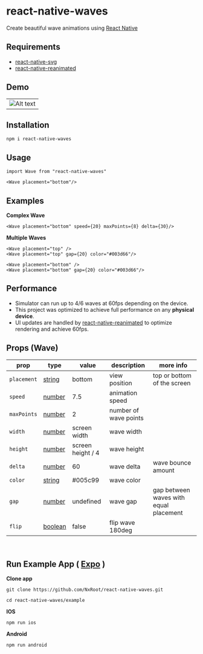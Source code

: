 # react-native-waves 
Create beautiful wave animations using [React Native](https://reactnative.dev/)

## Requirements
* [react-native-svg](https://github.com/react-native-svg/react-native-svg#installation)
* [react-native-reanimated](https://docs.swmansion.com/react-native-reanimated/)

## Demo 

||
|-|
|  <img src="https://i.ibb.co/SR6kd3B/RPReplay-Final1655390147.gif" alt="Alt text" style="float: left" title="Optional title"> |



## Installation
```
npm i react-native-waves
```

## Usage
```
import Wave from "react-native-waves"

<Wave placement="bottom"/>
```


## Examples

**Complex Wave**
```
<Wave placement="bottom" speed={20} maxPoints={8} delta={30}/>
```

**Multiple Waves**
```
<Wave placement="top" />
<Wave placement="top" gap={20} color="#003d66"/>

<Wave placement="bottom" />
<Wave placement="bottom" gap={20} color="#003d66"/>
```

## Performance
* Simulator can run up to 4/6 waves at 60fps depending on the device.
* This project was optimized to achieve full performance on any **physical device**.
* UI updates are handled by [react-native-reanimated](https://docs.swmansion.com/react-native-reanimated/) to optimize rendering and achieve 60fps.

## Props (Wave)

| prop      | type   | value             | description           | more info                                               |
|-----------|--------|-------------------|-----------------------|-------------------------------------------------------|
| `placement` | [string](https://github.com/NxRoot/react-native-waves#placement) | bottom         | view position         |          top or bottom of the screen       |
| `speed`     | [number](https://github.com/NxRoot/react-native-waves#speed) | 7.5                | animation speed       |                                            |
| `maxPoints` | [number](https://github.com/NxRoot/react-native-waves#maxPoints) | 2              | number of wave points |                                            |
| `width`     | [number](https://github.com/NxRoot/react-native-waves#width) | screen width       | wave width            |                                            |
| `height`    | [number](https://github.com/NxRoot/react-native-waves#height) | screen height / 4 | wave height           |                                            |
| `delta`     | [number](https://github.com/NxRoot/react-native-waves#delta) | 60                 | wave delta            |           wave bounce amount               |
| `color`     | [string](https://github.com/NxRoot/react-native-waves#color) | #005c99            | wave color            |                                            |
| `gap`       | [number](https://github.com/NxRoot/react-native-waves#gap) | undefined            | wave gap              | gap between waves with equal placement |
| `flip`       | [boolean](https://github.com/NxRoot/react-native-waves#flip) | false            | flip wave 180deg              |  |

<br/>

## Run Example App ( [Expo](https://docs.expo.dev/get-started/installation/) )
**Clone app**

```
git clone https://github.com/NxRoot/react-native-waves.git
```
```
cd react-native-waves/example
```
**IOS**
```
npm run ios
```

**Android**
```
npm run android
```
